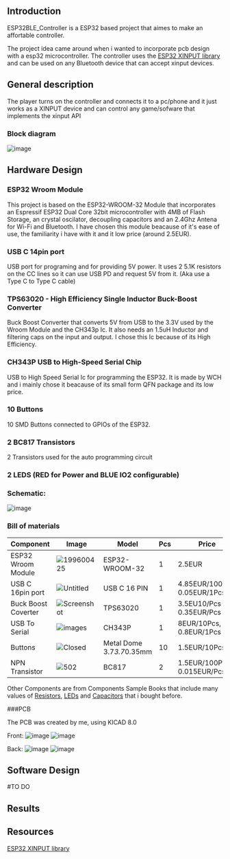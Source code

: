## Introduction

ESP32BLE_Controller is a ESP32 based project that aimes to make an affortable controller.

The project idea came around when i wanted to incorporate pcb design with a esp32 microcontroller.
The controller uses the [ESP32 XINPUT library](https://github.com/Mystfit/ESP32-BLE-CompositeHID) and can be used on any Bluetooth device that can accept xinput devices.

## General description

The player turns on the controller and connects it to a pc/phone and it just works as a XINPUT device and can control any game/sofware that implements the xinput API

### Block diagram
![image](https://github.com/user-attachments/assets/97f3f00f-d9cd-474c-944b-84ce67c850cb)


## Hardware Design

### ESP32 Wroom Module
  This project is based on the ESP32-WROOM-32 Module that incorporates an Espressif ESP32 Dual Core 32bit microcontroller with 4MB of Flash Storage, an crystal oscilator, decoupling capacitors and an 2.4Ghz Antena for Wi-Fi and Bluetooth.
  I have chosen this module beacause of it's ease of use, the familiarity i have with it and it low price (around 2.5EUR).  
  
### USB C 14pin port
  USB port for programing and for providing 5V power. It uses 2 5.1K resistors on the CC lines so it can use USB PD and request 5V from it. (Aka use a Type C to Type C cable)
### TPS63020 - High Efficiency Single Inductor Buck-Boost Converter
  Buck Boost Converter that converts 5V from USB to the 3.3V used by the Wroom Module and the CH343p Ic. It also needs an 1.5uH Inductor and filtering caps on the input and output. I chose this Ic because of its High Efficiency. 

### CH343P USB to High-Speed Serial Chip
  USB to High Speed Serial Ic for programming the ESP32. It is made by WCH and i mainly chose it beacause of its small form QFN package and its low price. 

### 10 Buttons
  10 SMD Buttons connected to GPIOs of the ESP32. 
### 2 BC817 Transistors
  2 Transistors used for the auto programming circuit
  
### 2 LEDS (RED for Power and BLUE IO2 configurable)
  
### Schematic:
![image](https://github.com/user-attachments/assets/a4106942-4592-48a9-bb1f-f15289bb0bf0)

### Bill of materials 
| Component           |         Image                                                                                         |         Model  |           Pcs | Price           | Link          |
| -------------       |                                                                                        -------------  | -------------  | ------------- | --------------- | ------------- |
| ESP32 Wroom Module  |  ![199600425](https://github.com/user-attachments/assets/52b7885a-9f79-485b-bd1f-54983a96c8ea)        | ESP32-WROOM-32 | 1             | 2.5EUR          |   [Aliexpress](https://www.aliexpress.com/item/1005006579469362.html?spm=a2g0o.order_list.order_list_main.5.1cc41802YGhEhy)  |
| USB C 16pin port    | ![Untitled](https://github.com/user-attachments/assets/9962f6f7-9011-42e6-a1d0-4a7132164872)          | USB C 16 PIN   | 1             | 4.85EUR/100Pcs, 0.05EUR/1Pcs | [Aliexpress](https://www.aliexpress.com/item/1005006072023656.html?spm=a2g0o.order_list.order_list_main.27.1cc41802YGhEhy) |
|Buck Boost Coverter  | ![Screenshot ](https://github.com/user-attachments/assets/268663cf-1794-42c4-8324-cbcd939803ec)       |   TPS63020     | 1             | 3.5EU10/Pcs 0.35EUR/Pcs          | [Aliexpress](https://www.aliexpress.com/item/1005006228616468.html?spm=a2g0o.order_list.order_list_main.76.1cc41802YGhEhy) |
|USB To Serial        | ![images](https://github.com/user-attachments/assets/ea21eece-a85f-4848-8467-17d25432dda0)            | CH343P         | 1             | 8EUR/10Pcs, 0.8EUR/1Pcs       | [Aliexpress](https://www.aliexpress.com/item/1005006879961854.html?spm=a2g0o.order_list.order_list_main.81.1cc41802YGhEhy) |       
|Buttons              | ![ Closed](https://github.com/user-attachments/assets/0d621e56-ae50-4061-b46b-14ff2eb89069)           | Metal Dome 3.7*3.7*0.35mm | 10 | 1.5EUR/10Pcs          | [Aliexpress](https://www.aliexpress.com/item/4001125555481.html?spm=a2g0o.order_list.order_list_main.90.1cc41802YGhEhy) |
|NPN Transistor       | ![ 502](https://github.com/user-attachments/assets/af2ec429-4179-42b6-89f4-525b2ef06154)              |   BC817        | 2             | 1.5EUR/100PCs, 0.015EUR/Pcs    | [Aliexpress](https://www.aliexpress.com/item/4001032215515.html?spm=a2g0o.order_list.order_list_main.138.1cc41802YGhEhy) |


Other Components are from Components Sample Books that include many values of [Resistors](https://www.aliexpress.com/item/1005006169072137.html?spm=a2g0o.order_list.order_list_main.185.1cc41802YGhEhy), [LEDs](https://www.aliexpress.com/item/1005003580299883.html?spm=a2g0o.order_list.order_list_main.174.1cc41802YGhEhy) and [Capacitors](https://www.aliexpress.com/item/1005005456060166.html?spm=a2g0o.order_list.order_list_main.178.1cc41802YGhEhy) that i bought before.


###PCB

The PCB was created by me, using KICAD 8.0

Front:
![image](https://github.com/user-attachments/assets/a0660dbb-f35f-414c-917e-92d4e413bb73)
![image](https://github.com/user-attachments/assets/7c42c54c-1630-48a3-a9dd-593a00689644)

Back:
![image](https://github.com/user-attachments/assets/36146674-4566-495c-a062-3a94a8811b2f)
![image](https://github.com/user-attachments/assets/088a4dfe-75ec-4bb1-b42e-e56ef21fef04)



## Software Design

#TO DO 

## Results


## Resources
[ESP32 XINPUT library](https://github.com/Mystfit/ESP32-BLE-CompositeHID)

